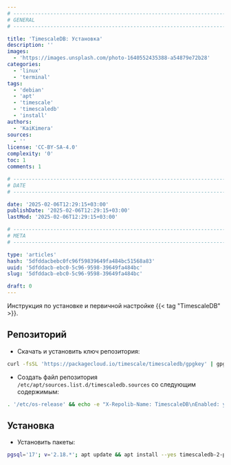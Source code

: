```yaml
---
# -------------------------------------------------------------------------------------------------------------------- #
# GENERAL
# -------------------------------------------------------------------------------------------------------------------- #

title: 'TimescaleDB: Установка'
description: ''
images:
  - 'https://images.unsplash.com/photo-1640552435388-a54879e72b28'
categories:
  - 'linux'
  - 'terminal'
tags:
  - 'debian'
  - 'apt'
  - 'timescale'
  - 'timescaledb'
  - 'install'
authors:
  - 'KaiKimera'
sources:
  - ''
license: 'CC-BY-SA-4.0'
complexity: '0'
toc: 1
comments: 1

# -------------------------------------------------------------------------------------------------------------------- #
# DATE
# -------------------------------------------------------------------------------------------------------------------- #

date: '2025-02-06T12:29:15+03:00'
publishDate: '2025-02-06T12:29:15+03:00'
lastMod: '2025-02-06T12:29:15+03:00'

# -------------------------------------------------------------------------------------------------------------------- #
# META
# -------------------------------------------------------------------------------------------------------------------- #

type: 'articles'
hash: '5dfddacbebc0fc96f59839649fa484bc51568a83'
uuid: '5dfddacb-ebc0-5c96-9598-39649fa484bc'
slug: '5dfddacb-ebc0-5c96-9598-39649fa484bc'

draft: 0
---
```


Инструкция по установке и первичной настройке {{< tag "TimescaleDB" >}}.

<!--more-->

## Репозиторий

- Скачать и установить ключ репозитория:

```bash
curl -fsSL 'https://packagecloud.io/timescale/timescaledb/gpgkey' | gpg --dearmor -o '/etc/apt/keyrings/timescaledb.gpg'
```

- Создать файл репозитория `/etc/apt/sources.list.d/timescaledb.sources` со следующим содержимым:

```bash
. '/etc/os-release' && echo -e "X-Repolib-Name: TimescaleDB\nEnabled: yes\nTypes: deb\nURIs: https://packagecloud.io/timescale/timescaledb/${ID}\nSuites: ${VERSION_CODENAME}\nComponents: main\nArchitectures: $( dpkg --print-architecture )\nSigned-By: /etc/apt/keyrings/timescaledb.gpg\n" | tee '/etc/apt/sources.list.d/timescaledb.sources' > '/dev/null'
```

## Установка

- Установить пакеты:

```bash
pgsql='17'; v='2.18.*'; apt update && apt install --yes timescaledb-2-postgresql-${pgsql}=${v} timescaledb-2-loader-postgresql-${pgsql}=${v} timescaledb-tools
```
